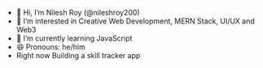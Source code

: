 - 👋 Hi, I’m Nilesh Roy (@nileshroy200)
- 👀 I’m interested in Creative Web Development, MERN Stack, UI/UX and Web3
- 🌱 I’m currently learning JavaScript
- 😄 Pronouns: he/him
- Right now Building a skill tracker app


<!---
- 💞️ I’m looking to collaborate on ...
- 📫 How to reach me ...
- ⚡ Fun fact: ...
nileshroy200/nileshroy200 is a ✨ special ✨ repository because its `README.md` (this file) appears on your GitHub profile.
You can click the Preview link to take a look at your changes.
--->
